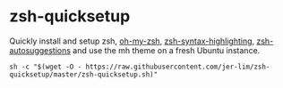 # zsh-quicksetup
Quickly install and setup zsh, [oh-my-zsh](https://github.com/ohmyzsh/ohmyzsh), [zsh-syntax-highlighting](https://github.com/zsh-users/zsh-syntax-highlighting), [zsh-autosuggestions](https://github.com/zsh-users/zsh-autosuggestions) and use the mh theme on a fresh Ubuntu instance.

```
sh -c "$(wget -O - https://raw.githubusercontent.com/jer-lim/zsh-quicksetup/master/zsh-quicksetup.sh)"
```

